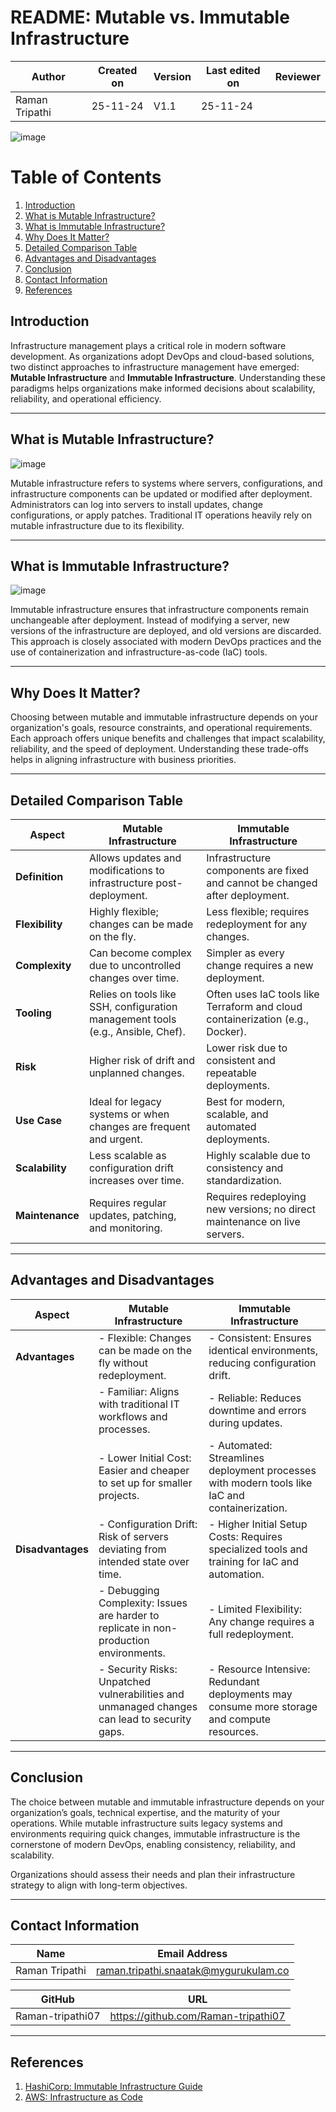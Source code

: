 # README: Mutable vs. Immutable Infrastructure

| **Author** | **Created on** | **Version** | **Last edited on** | **Reviewer** |
|------------|----------------|-------------------|---------------------|----------|
| Raman Tripathi  | 25-11-24      | V1.1  | 25-11-24           |  |

![image](https://github.com/user-attachments/assets/4f49341a-1816-4b38-b3f7-7fb09c119ebd)

# Table of Contents

1. [Introduction](#introduction)  
2. [What is Mutable Infrastructure?](#what-is-mutable-infrastructure)  
3. [What is Immutable Infrastructure?](#what-is-immutable-infrastructure)  
4. [Why Does It Matter?](#why-does-it-matter)  
5. [Detailed Comparison Table](#detailed-comparison-table)  
6. [Advantages and Disadvantages](#advantages-and-disadvantages)   
7. [Conclusion](#conclusion)  
8. [Contact Information](#contact-information)  
9. [References](#references)


## Introduction  
Infrastructure management plays a critical role in modern software development. As organizations adopt DevOps and cloud-based solutions, two distinct approaches to infrastructure management have emerged: **Mutable Infrastructure** and **Immutable Infrastructure**. Understanding these paradigms helps organizations make informed decisions about scalability, reliability, and operational efficiency.

---

## What is Mutable Infrastructure?

![image](https://github.com/user-attachments/assets/a4a1d2d2-8cd1-4116-a7b6-1e86126557bb)


Mutable infrastructure refers to systems where servers, configurations, and infrastructure components can be updated or modified after deployment. Administrators can log into servers to install updates, change configurations, or apply patches. Traditional IT operations heavily rely on mutable infrastructure due to its flexibility.

---

## What is Immutable Infrastructure?

![image](https://github.com/user-attachments/assets/ef57bca6-4508-4eaf-b927-d274e41a6461)


Immutable infrastructure ensures that infrastructure components remain unchangeable after deployment. Instead of modifying a server, new versions of the infrastructure are deployed, and old versions are discarded. This approach is closely associated with modern DevOps practices and the use of containerization and infrastructure-as-code (IaC) tools.

---

## Why Does It Matter?

Choosing between mutable and immutable infrastructure depends on your organization's goals, resource constraints, and operational requirements. Each approach offers unique benefits and challenges that impact scalability, reliability, and the speed of deployment. Understanding these trade-offs helps in aligning infrastructure with business priorities.

---

## Detailed Comparison Table

| **Aspect**                 | **Mutable Infrastructure**                                         | **Immutable Infrastructure**                                        |
|----------------------------|-------------------------------------------------------------------|---------------------------------------------------------------------|
| **Definition**              | Allows updates and modifications to infrastructure post-deployment. | Infrastructure components are fixed and cannot be changed after deployment. |
| **Flexibility**             | Highly flexible; changes can be made on the fly.                 | Less flexible; requires redeployment for any changes.              |
| **Complexity**              | Can become complex due to uncontrolled changes over time.         | Simpler as every change requires a new deployment.                 |
| **Tooling**                 | Relies on tools like SSH, configuration management tools (e.g., Ansible, Chef). | Often uses IaC tools like Terraform and cloud containerization (e.g., Docker). |
| **Risk**                    | Higher risk of drift and unplanned changes.                      | Lower risk due to consistent and repeatable deployments.           |
| **Use Case**                | Ideal for legacy systems or when changes are frequent and urgent. | Best for modern, scalable, and automated deployments.              |
| **Scalability**             | Less scalable as configuration drift increases over time.         | Highly scalable due to consistency and standardization.            |
| **Maintenance**             | Requires regular updates, patching, and monitoring.              | Requires redeploying new versions; no direct maintenance on live servers. |

---

## Advantages and Disadvantages

| **Aspect**                | **Mutable Infrastructure**                                                                                   | **Immutable Infrastructure**                                                                            |
|---------------------------|-------------------------------------------------------------------------------------------------------------|---------------------------------------------------------------------------------------------------------|
| **Advantages**            | - Flexible: Changes can be made on the fly without redeployment.                                            | - Consistent: Ensures identical environments, reducing configuration drift.                             |
|                           | - Familiar: Aligns with traditional IT workflows and processes.                                              | - Reliable: Reduces downtime and errors during updates.                                                |
|                           | - Lower Initial Cost: Easier and cheaper to set up for smaller projects.                                     | - Automated: Streamlines deployment processes with modern tools like IaC and containerization.          |
| **Disadvantages**         | - Configuration Drift: Risk of servers deviating from intended state over time.                             | - Higher Initial Setup Costs: Requires specialized tools and training for IaC and automation.           |
|                           | - Debugging Complexity: Issues are harder to replicate in non-production environments.                       | - Limited Flexibility: Any change requires a full redeployment.                                        |
|                           | - Security Risks: Unpatched vulnerabilities and unmanaged changes can lead to security gaps.                 | - Resource Intensive: Redundant deployments may consume more storage and compute resources.             |


---

## Conclusion

The choice between mutable and immutable infrastructure depends on your organization’s goals, technical expertise, and the maturity of your operations. While mutable infrastructure suits legacy systems and environments requiring quick changes, immutable infrastructure is the cornerstone of modern DevOps, enabling consistency, reliability, and scalability.

Organizations should assess their needs and plan their infrastructure strategy to align with long-term objectives.

---

## Contact Information

| Name| Email Address      |
|-----|--------------------------|
| Raman Tripathi | raman.tripathi.snaatak@mygurukulam.co |

| GitHub | URL |
|----------|---------|
|  Raman-tripathi07  |  https://github.com/Raman-tripathi07  |

---

## References

1. [HashiCorp: Immutable Infrastructure Guide](https://www.hashicorp.com/resources/immutable-infrastructure)
2. [AWS: Infrastructure as Code](https://aws.amazon.com/infrastructure-as-code/)

